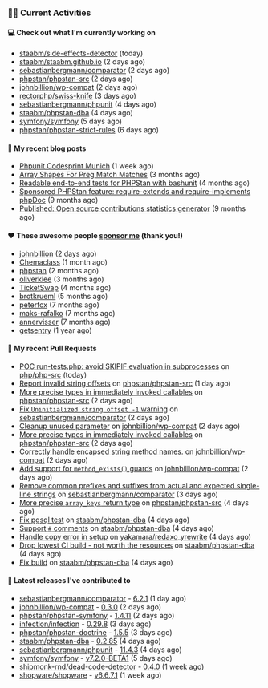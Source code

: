 ### 👨‍💻 Current Activities


#### 💻 Check out what I'm currently working on

- [staabm/side-effects-detector](https://github.com/staabm/side-effects-detector) (today)
- [staabm/staabm.github.io](https://github.com/staabm/staabm.github.io) (2 days ago)
- [sebastianbergmann/comparator](https://github.com/sebastianbergmann/comparator) (2 days ago)
- [phpstan/phpstan-src](https://github.com/phpstan/phpstan-src) (2 days ago)
- [johnbillion/wp-compat](https://github.com/johnbillion/wp-compat) (2 days ago)
- [rectorphp/swiss-knife](https://github.com/rectorphp/swiss-knife) (3 days ago)
- [sebastianbergmann/phpunit](https://github.com/sebastianbergmann/phpunit) (4 days ago)
- [staabm/phpstan-dba](https://github.com/staabm/phpstan-dba) (4 days ago)
- [symfony/symfony](https://github.com/symfony/symfony) (5 days ago)
- [phpstan/phpstan-strict-rules](https://github.com/phpstan/phpstan-strict-rules) (6 days ago)


#### 📜 My recent blog posts

- [Phpunit Codesprint Munich](https://staabm.github.io/2024/10/19/phpunit-codesprint-munich.html) (1 week ago)
- [Array Shapes For Preg Match Matches](https://staabm.github.io/2024/07/05/array-shapes-for-preg-match-matches.html) (3 months ago)
- [Readable end-to-end tests for PHPStan with bashunit](https://staabm.github.io/2024/06/28/readable-phpstan-end-to-end-tests-with-bashunit.html) (4 months ago)
- [Sponsored PHPStan feature: require-extends and require-implements phpDoc](https://staabm.github.io/2024/01/15/phpstan-require-extends-implements.html) (9 months ago)
- [Published: Open source contributions statistics generator](https://staabm.github.io/2024/01/10/oss-contribs-published.html) (9 months ago)


#### ❤️ These awesome people [sponsor me](https://github.com/sponsors/staabm) (thank you!)

- [johnbillion](https://github.com/johnbillion) (2 days ago)
- [Chemaclass](https://github.com/Chemaclass) (1 month ago)
- [phpstan](https://github.com/phpstan) (2 months ago)
- [oliverklee](https://github.com/oliverklee) (3 months ago)
- [TicketSwap](https://github.com/TicketSwap) (4 months ago)
- [brotkrueml](https://github.com/brotkrueml) (5 months ago)
- [peterfox](https://github.com/peterfox) (7 months ago)
- [maks-rafalko](https://github.com/maks-rafalko) (7 months ago)
- [annervisser](https://github.com/annervisser) (7 months ago)
- [getsentry](https://github.com/getsentry) (1 year ago)


#### 🔨 My recent Pull Requests

- [POC run-tests.php: avoid SKIPIF evaluation in subprocesses](https://github.com/php/php-src/pull/16664) on [php/php-src](https://github.com/php/php-src) (today)
- [Report invalid string offsets](https://github.com/phpstan/phpstan-src/pull/3594) on [phpstan/phpstan-src](https://github.com/phpstan/phpstan-src) (1 day ago)
- [More precise types in immediately invoked callables](https://github.com/phpstan/phpstan-src/pull/3593) on [phpstan/phpstan-src](https://github.com/phpstan/phpstan-src) (2 days ago)
- [Fix `Uninitialized string offset -1` warning](https://github.com/sebastianbergmann/comparator/pull/119) on [sebastianbergmann/comparator](https://github.com/sebastianbergmann/comparator) (2 days ago)
- [Cleanup unused parameter](https://github.com/johnbillion/wp-compat/pull/14) on [johnbillion/wp-compat](https://github.com/johnbillion/wp-compat) (2 days ago)
- [More precise types in immediately invoked callables](https://github.com/phpstan/phpstan-src/pull/3592) on [phpstan/phpstan-src](https://github.com/phpstan/phpstan-src) (2 days ago)
- [Correctly handle encapsed string method names.](https://github.com/johnbillion/wp-compat/pull/13) on [johnbillion/wp-compat](https://github.com/johnbillion/wp-compat) (2 days ago)
- [Add support for `method_exists()` guards](https://github.com/johnbillion/wp-compat/pull/12) on [johnbillion/wp-compat](https://github.com/johnbillion/wp-compat) (2 days ago)
- [Remove common prefixes and suffixes from actual and expected single-line strings](https://github.com/sebastianbergmann/comparator/pull/117) on [sebastianbergmann/comparator](https://github.com/sebastianbergmann/comparator) (3 days ago)
- [More precise `array_keys` return type](https://github.com/phpstan/phpstan-src/pull/3590) on [phpstan/phpstan-src](https://github.com/phpstan/phpstan-src) (4 days ago)
- [Fix pgsql test](https://github.com/staabm/phpstan-dba/pull/697) on [staabm/phpstan-dba](https://github.com/staabm/phpstan-dba) (4 days ago)
- [Support `#` comments](https://github.com/staabm/phpstan-dba/pull/696) on [staabm/phpstan-dba](https://github.com/staabm/phpstan-dba) (4 days ago)
- [Handle copy error in setup](https://github.com/yakamara/redaxo_yrewrite/pull/577) on [yakamara/redaxo_yrewrite](https://github.com/yakamara/redaxo_yrewrite) (4 days ago)
- [Drop lowest CI build - not worth the resources](https://github.com/staabm/phpstan-dba/pull/695) on [staabm/phpstan-dba](https://github.com/staabm/phpstan-dba) (4 days ago)
- [Fix build](https://github.com/staabm/phpstan-dba/pull/694) on [staabm/phpstan-dba](https://github.com/staabm/phpstan-dba) (4 days ago)


#### 🔭 Latest releases I've contributed to

- [sebastianbergmann/comparator](https://github.com/sebastianbergmann/comparator) - [6.2.1](https://github.com/sebastianbergmann/comparator/releases/tag/6.2.1) (1 day ago)
- [johnbillion/wp-compat](https://github.com/johnbillion/wp-compat) - [0.3.0](https://github.com/johnbillion/wp-compat/releases/tag/0.3.0) (2 days ago)
- [phpstan/phpstan-symfony](https://github.com/phpstan/phpstan-symfony) - [1.4.11](https://github.com/phpstan/phpstan-symfony/releases/tag/1.4.11) (2 days ago)
- [infection/infection](https://github.com/infection/infection) - [0.29.8](https://github.com/infection/infection/releases/tag/0.29.8) (3 days ago)
- [phpstan/phpstan-doctrine](https://github.com/phpstan/phpstan-doctrine) - [1.5.5](https://github.com/phpstan/phpstan-doctrine/releases/tag/1.5.5) (3 days ago)
- [staabm/phpstan-dba](https://github.com/staabm/phpstan-dba) - [0.2.85](https://github.com/staabm/phpstan-dba/releases/tag/0.2.85) (4 days ago)
- [sebastianbergmann/phpunit](https://github.com/sebastianbergmann/phpunit) - [11.4.3](https://github.com/sebastianbergmann/phpunit/releases/tag/11.4.3) (4 days ago)
- [symfony/symfony](https://github.com/symfony/symfony) - [v7.2.0-BETA1](https://github.com/symfony/symfony/releases/tag/v7.2.0-BETA1) (5 days ago)
- [shipmonk-rnd/dead-code-detector](https://github.com/shipmonk-rnd/dead-code-detector) - [0.4.0](https://github.com/shipmonk-rnd/dead-code-detector/releases/tag/0.4.0) (1 week ago)
- [shopware/shopware](https://github.com/shopware/shopware) - [v6.6.7.1](https://github.com/shopware/shopware/releases/tag/v6.6.7.1) (1 week ago)
